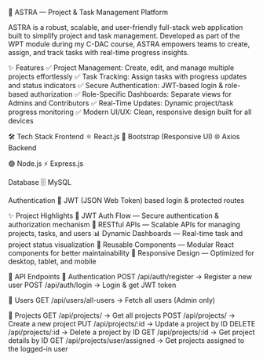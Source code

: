 🚀 ASTRA — Project & Task Management Platform

ASTRA is a robust, scalable, and user-friendly full-stack web application built to simplify project and task management.
Developed as part of the WPT module during my C-DAC course, ASTRA empowers teams to create, assign, and track tasks with real-time progress insights.

✨ Features
✅ Project Management: Create, edit, and manage multiple projects effortlessly
✅ Task Tracking: Assign tasks with progress updates and status indicators
✅ Secure Authentication: JWT-based login & role-based authorization
✅ Role-Specific Dashboards: Separate views for Admins and Contributors
✅ Real-Time Updates: Dynamic project/task progress monitoring
✅ Modern UI/UX: Clean, responsive design built for all devices

🛠 Tech Stack
Frontend
⚛️ React.js
🎨 Bootstrap (Responsive UI)
🌐 Axios
Backend

🟢 Node.js
⚡ Express.js

Database
🗄 MySQL

Authentication
🔐 JWT (JSON Web Token) based login & protected routes

✨ Project Highlights
🔐 JWT Auth Flow — Secure authentication & authorization mechanism
🧠 RESTful APIs — Scalable APIs for managing projects, tasks, and users
📊 Dynamic Dashboards — Real-time task and project status visualization
🧩 Reusable Components — Modular React components for better maintainability
📱 Responsive Design — Optimized for desktop, tablet, and mobile

📡 API Endpoints
🔑 Authentication
POST /api/auth/register → Register a new user
POST /api/auth/login → Login & get JWT token

👤 Users
GET /api/users/all-users → Fetch all users (Admin only)

📂 Projects
GET /api/projects/ → Get all projects
POST /api/projects/ → Create a new project
PUT /api/projects/:id → Update a project by ID
DELETE /api/projects/:id → Delete a project by ID
GET /api/projects/:id → Get project details by ID
GET /api/projects/user/assigned → Get projects assigned to the logged-in user
